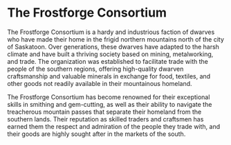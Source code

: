 # The Frostforge Consortium

The Frostforge Consortium is a hardy and industrious faction of dwarves who have made their home in the frigid northern mountains north of the city of Saskatoon. Over generations, these dwarves have adapted to the harsh climate and have built a thriving society based on mining, metalworking, and trade. The organization was established to facilitate trade with the people of the southern regions, offering high-quality dwarven craftsmanship and valuable minerals in exchange for food, textiles, and other goods not readily available in their mountainous homeland.

The Frostforge Consortium has become renowned for their exceptional skills in smithing and gem-cutting, as well as their ability to navigate the treacherous mountain passes that separate their homeland from the southern lands. Their reputation as skilled traders and craftsmen has earned them the respect and admiration of the people they trade with, and their goods are highly sought after in the markets of the south.
